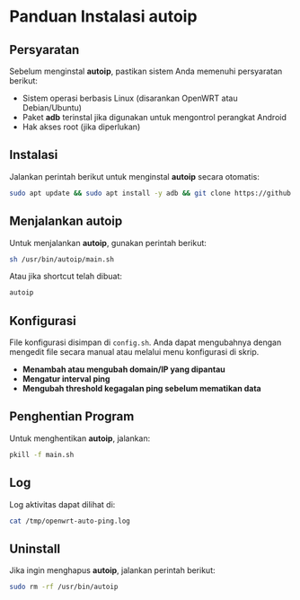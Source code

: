 # Panduan Instalasi autoip

## Persyaratan

Sebelum menginstal **autoip**, pastikan sistem Anda memenuhi persyaratan berikut:

- Sistem operasi berbasis Linux (disarankan OpenWRT atau Debian/Ubuntu)
- Paket **adb** terinstal jika digunakan untuk mengontrol perangkat Android
- Hak akses root (jika diperlukan)

## Instalasi

Jalankan perintah berikut untuk menginstal **autoip** secara otomatis:

```sh
sudo apt update && sudo apt install -y adb && git clone https://github.com/wachidbos97/autoip.git && sudo mkdir -p /usr/bin/autoip/helpers && sudo cp autoip/*.sh /usr/bin/autoip/ && sudo chmod +x /usr/bin/autoip/*.sh && sudo mv /usr/bin/autoip/adb_helper.sh /usr/bin/autoip/helpers/ && sudo chmod +x /usr/bin/autoip/helpers/adb_helper.sh && sudo chmod -R +x /usr/bin/autoip/ && sudo touch /tmp/openwrt-auto-ping.log && sudo chmod 666 /tmp/openwrt-auto-ping.log && echo 'export PATH=$PATH:/usr/bin/autoip' >> ~/.bashrc && source ~/.bashrc && sudo ln -s /usr/bin/autoip/main.sh /usr/bin/autoip
```

## Menjalankan autoip

Untuk menjalankan **autoip**, gunakan perintah berikut:

```sh
sh /usr/bin/autoip/main.sh
```

Atau jika shortcut telah dibuat:

```sh
autoip
```

## Konfigurasi

File konfigurasi disimpan di `config.sh`. Anda dapat mengubahnya dengan mengedit file secara manual atau melalui menu konfigurasi di skrip.

- **Menambah atau mengubah domain/IP yang dipantau**
- **Mengatur interval ping**
- **Mengubah threshold kegagalan ping sebelum mematikan data**

## Penghentian Program

Untuk menghentikan **autoip**, jalankan:

```sh
pkill -f main.sh
```

## Log

Log aktivitas dapat dilihat di:

```sh
cat /tmp/openwrt-auto-ping.log
```

## Uninstall

Jika ingin menghapus **autoip**, jalankan perintah berikut:

```sh
sudo rm -rf /usr/bin/autoip
```

